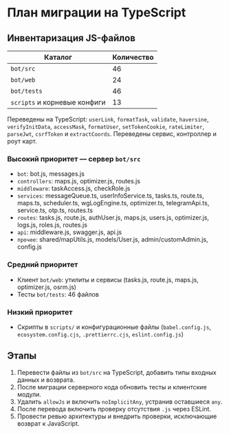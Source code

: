 <!-- Назначение файла: план миграции JavaScript в TypeScript, основные модули: bot, web. -->

# План миграции на TypeScript

## Инвентаризация JS-файлов

| Каталог                      | Количество |
| ---------------------------- | ---------- |
| `bot/src`                    | 46         |
| `bot/web`                    | 24         |
| `bot/tests`                  | 46         |
| `scripts` и корневые конфиги | 13         |

Переведены на TypeScript: `userLink`, `formatTask`, `validate`, `haversine`, `verifyInitData`, `accessMask`, `formatUser`, `setTokenCookie`, `rateLimiter`, `parseJwt`, `csrfToken` и `extractCoords`.
Переведены сервис, контроллер и роут карт.

### Высокий приоритет — сервер `bot/src`

- `bot`: bot.js, messages.js
- `controllers`: maps.js, optimizer.js, routes.js
- `middleware`: taskAccess.js, checkRole.js
- `services`: messageQueue.ts, userInfoService.ts, tasks.ts, route.ts, maps.ts, scheduler.ts, wgLogEngine.ts, optimizer.ts, telegramApi.ts, service.ts, otp.ts, routes.ts
- `routes`: tasks.js, route.js, authUser.js, maps.js, users.js, optimizer.js, logs.js, roles.js, routes.js
- `api`: middleware.js, swagger.js, api.js
- `прочее`: shared/mapUtils.js, models/User.js, admin/customAdmin.js, config.js

### Средний приоритет

- Клиент `bot/web`: утилиты и сервисы (tasks.js, route.js, maps.js, optimizer.js, osrm.js)
- Тесты `bot/tests`: 46 файлов

### Низкий приоритет

- Скрипты в `scripts/` и конфигурационные файлы (`babel.config.js`, `ecosystem.config.cjs`, `.prettierrc.cjs`, `eslint.config.js`)

## Этапы

1. Перевести файлы из `bot/src` на TypeScript, добавить типы входных данных и возврата.
2. После миграции серверного кода обновить тесты и клиентские модули.
3. Удалить `allowJs` и включить `noImplicitAny`, устранив оставшиеся `any`.
4. После перевода включить проверку отсутствия `.js` через ESLint.
5. Провести ревью архитектуры и внедрить проверки, исключающие возврат к JavaScript.
